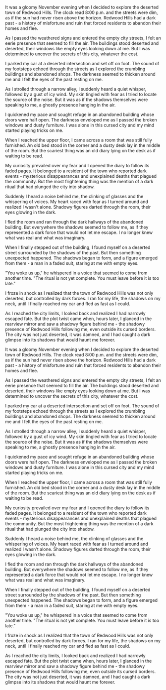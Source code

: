   
It was a gloomy November evening when I decided to explore the deserted town of Redwood Hills. The clock read 8:00 p.m. and the streets were dim, as if the sun had never risen above the horizon. Redwood Hills had a dark past - a history of misfortune and ruin that forced residents to abandon their homes and flee.  
  
As I passed the weathered signs and entered the empty city streets, I felt an eerie presence that seemed to fill the air. The buildings stood deserted and deserted, their windows like empty eyes looking down at me. But I was determined to uncover the secrets of this city, whatever the cost.  
  
I parked my car at a deserted intersection and set off on foot. The sound of my footsteps echoed through the streets as I explored the crumbling buildings and abandoned shops. The darkness seemed to thicken around me and I felt the eyes of the past resting on me.  
  
As I strolled through a narrow alley, I suddenly heard a quiet whisper, followed by a gust of icy wind. My skin tingled with fear as I tried to locate the source of the noise. But it was as if the shadows themselves were speaking to me, a ghostly presence hanging in the air.  
  
I quickened my pace and sought refuge in an abandoned building whose doors were half open. The darkness enveloped me as I passed the broken windows and dusty furniture. I was alone in this cursed city and my mind started playing tricks on me.  
  
When I reached the upper floor, I came across a room that was still fully furnished. An old bed stood in the corner and a dusty desk lay in the middle of the room. But the scariest thing was an old diary lying on the desk as if waiting to be read.  
  
My curiosity prevailed over my fear and I opened the diary to follow its faded pages. It belonged to a resident of the town who reported dark events - mysterious disappearances and unexplained deaths that plagued the community. But the most frightening thing was the mention of a dark ritual that had plunged the city into shadow.  
  
Suddenly I heard a noise behind me, the clinking of glasses and the whispering of voices. My heart raced with fear as I turned around and realized I wasn't alone. Shadowy figures darted through the room, their eyes glowing in the dark.  
  
I fled the room and ran through the dark hallways of the abandoned building. But everywhere the shadows seemed to follow me, as if they represented a dark force that would not let me escape. I no longer knew what was real and what was imaginary.  
  
When I finally stepped out of the building, I found myself on a deserted street surrounded by the shadows of the past. But then something unexpected happened. The shadows began to form, and a figure emerged from them - a man in a faded suit, staring at me with empty eyes.  
  
"You woke us up," he whispered in a voice that seemed to come from another time. "The ritual is not yet complete. You must leave before it is too late."  
  
I froze in shock as I realized that the town of Redwood Hills was not only deserted, but controlled by dark forces. I ran for my life, the shadows on my neck, until I finally reached my car and fled as fast as I could.  
  
As I reached the city limits, I looked back and realized I had narrowly escaped fate. But the plot twist came when, hours later, I glanced in the rearview mirror and saw a shadowy figure behind me - the shadowy presence of Redwood Hills following me, even outside its cursed borders. The city was not just deserted, it was damned, and I had caught a dark glimpse into its shadows that would haunt me forever.  
  
It was a gloomy November evening when I decided to explore the deserted town of Redwood Hills. The clock read 8:00 p.m. and the streets were dim, as if the sun had never risen above the horizon. Redwood Hills had a dark past - a history of misfortune and ruin that forced residents to abandon their homes and flee.  
  
As I passed the weathered signs and entered the empty city streets, I felt an eerie presence that seemed to fill the air. The buildings stood deserted and deserted, their windows like empty eyes looking down at me. But I was determined to uncover the secrets of this city, whatever the cost.  
  
I parked my car at a deserted intersection and set off on foot. The sound of my footsteps echoed through the streets as I explored the crumbling buildings and abandoned shops. The darkness seemed to thicken around me and I felt the eyes of the past resting on me.  
  
As I strolled through a narrow alley, I suddenly heard a quiet whisper, followed by a gust of icy wind. My skin tingled with fear as I tried to locate the source of the noise. But it was as if the shadows themselves were speaking to me, a ghostly presence hanging in the air.  
  
I quickened my pace and sought refuge in an abandoned building whose doors were half open. The darkness enveloped me as I passed the broken windows and dusty furniture. I was alone in this cursed city and my mind started playing tricks on me.  
  
When I reached the upper floor, I came across a room that was still fully furnished. An old bed stood in the corner and a dusty desk lay in the middle of the room. But the scariest thing was an old diary lying on the desk as if waiting to be read.  
  
My curiosity prevailed over my fear and I opened the diary to follow its faded pages. It belonged to a resident of the town who reported dark events - mysterious disappearances and unexplained deaths that plagued the community. But the most frightening thing was the mention of a dark ritual that had plunged the city into shadow.  
  
Suddenly I heard a noise behind me, the clinking of glasses and the whispering of voices. My heart raced with fear as I turned around and realized I wasn't alone. Shadowy figures darted through the room, their eyes glowing in the dark.  
  
I fled the room and ran through the dark hallways of the abandoned building. But everywhere the shadows seemed to follow me, as if they represented a dark force that would not let me escape. I no longer knew what was real and what was imaginary.  
  
When I finally stepped out of the building, I found myself on a deserted street surrounded by the shadows of the past. But then something unexpected happened. The shadows began to form, and a figure emerged from them - a man in a faded suit, staring at me with empty eyes.  
  
"You woke us up," he whispered in a voice that seemed to come from another time. "The ritual is not yet complete. You must leave before it is too late."  
  
I froze in shock as I realized that the town of Redwood Hills was not only deserted, but controlled by dark forces. I ran for my life, the shadows on my neck, until I finally reached my car and fled as fast as I could.  
  
As I reached the city limits, I looked back and realized I had narrowly escaped fate. But the plot twist came when, hours later, I glanced in the rearview mirror and saw a shadowy figure behind me - the shadowy presence of Redwood Hills following me, even outside its cursed borders. The city was not just deserted, it was damned, and I had caught a dark glimpse into its shadows that would haunt me forever.